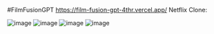 #FilmFusionGPT https://film-fusion-gpt-4thr.vercel.app/
Netflix Clone:

![image](https://github.com/SaurabhMulay999/FilmFusionGPT/assets/90036775/2162fc1f-f086-4eee-acab-338fd55a443e)
![image](https://github.com/SaurabhMulay999/FilmFusionGPT/assets/90036775/77faa898-bab3-4d16-95e8-ff5118628f86)
![image](https://github.com/SaurabhMulay999/FilmFusionGPT/assets/90036775/ee7e2605-e307-49fd-9f25-8d619ea3fc45)
![image](https://github.com/SaurabhMulay999/FilmFusionGPT/assets/90036775/fb97dd54-7f1f-4a42-98e7-7a1534aa8d88)



